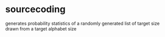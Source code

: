 # sourcecoding
generates probability statistics of a randomly generated list of target size drawn from a target alphabet size

